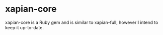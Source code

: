 xapian-core
===========

xapian-core is a Ruby gem and is similar to xapian-full, however I intend to keep it up-to-date.
